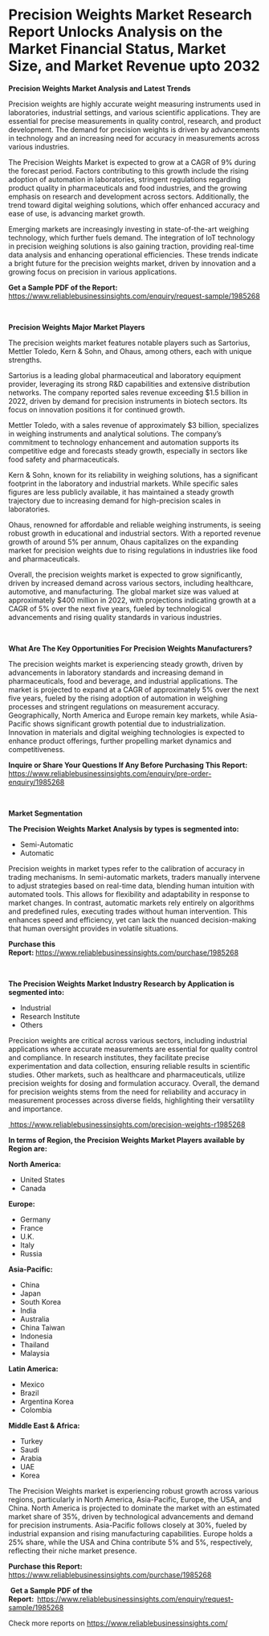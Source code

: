 <p><h1>Precision Weights Market Research Report Unlocks Analysis on the Market Financial Status, Market Size, and Market Revenue upto 2032</h1></p><p><strong>Precision Weights Market Analysis and Latest Trends</strong></p>
<p><p>Precision weights are highly accurate weight measuring instruments used in laboratories, industrial settings, and various scientific applications. They are essential for precise measurements in quality control, research, and product development. The demand for precision weights is driven by advancements in technology and an increasing need for accuracy in measurements across various industries.</p><p>The Precision Weights Market is expected to grow at a CAGR of 9% during the forecast period. Factors contributing to this growth include the rising adoption of automation in laboratories, stringent regulations regarding product quality in pharmaceuticals and food industries, and the growing emphasis on research and development across sectors. Additionally, the trend toward digital weighing solutions, which offer enhanced accuracy and ease of use, is advancing market growth.</p><p>Emerging markets are increasingly investing in state-of-the-art weighing technology, which further fuels demand. The integration of IoT technology in precision weighing solutions is also gaining traction, providing real-time data analysis and enhancing operational efficiencies. These trends indicate a bright future for the precision weights market, driven by innovation and a growing focus on precision in various applications.</p></p>
<p><strong>Get a Sample PDF of the Report:&nbsp;</strong> <a href="https://www.reliablebusinessinsights.com/enquiry/request-sample/1985268?utm_campaign=3050&utm_medium=2&utm_source=Github&utm_content=ia&utm_term=10042025&utm_id=precision-weights">https://www.reliablebusinessinsights.com/enquiry/request-sample/1985268</a></p>
<p>&nbsp;</p>
<p><strong>Precision Weights Major Market Players</strong></p>
<p><p>The precision weights market features notable players such as Sartorius, Mettler Toledo, Kern & Sohn, and Ohaus, among others, each with unique strengths. </p><p>Sartorius is a leading global pharmaceutical and laboratory equipment provider, leveraging its strong R&D capabilities and extensive distribution networks. The company reported sales revenue exceeding $1.5 billion in 2022, driven by demand for precision instruments in biotech sectors. Its focus on innovation positions it for continued growth.</p><p>Mettler Toledo, with a sales revenue of approximately $3 billion, specializes in weighing instruments and analytical solutions. The company’s commitment to technology enhancement and automation supports its competitive edge and forecasts steady growth, especially in sectors like food safety and pharmaceuticals.</p><p>Kern & Sohn, known for its reliability in weighing solutions, has a significant footprint in the laboratory and industrial markets. While specific sales figures are less publicly available, it has maintained a steady growth trajectory due to increasing demand for high-precision scales in laboratories.</p><p>Ohaus, renowned for affordable and reliable weighing instruments, is seeing robust growth in educational and industrial sectors. With a reported revenue growth of around 5% per annum, Ohaus capitalizes on the expanding market for precision weights due to rising regulations in industries like food and pharmaceuticals.</p><p>Overall, the precision weights market is expected to grow significantly, driven by increased demand across various sectors, including healthcare, automotive, and manufacturing. The global market size was valued at approximately $400 million in 2022, with projections indicating growth at a CAGR of 5% over the next five years, fueled by technological advancements and rising quality standards in various industries.</p></p>
<p>&nbsp;</p>
<p><strong>What Are The Key Opportunities For Precision Weights Manufacturers?</strong></p>
<p><p>The precision weights market is experiencing steady growth, driven by advancements in laboratory standards and increasing demand in pharmaceuticals, food and beverage, and industrial applications. The market is projected to expand at a CAGR of approximately 5% over the next five years, fueled by the rising adoption of automation in weighing processes and stringent regulations on measurement accuracy. Geographically, North America and Europe remain key markets, while Asia-Pacific shows significant growth potential due to industrialization. Innovation in materials and digital weighing technologies is expected to enhance product offerings, further propelling market dynamics and competitiveness.</p></p>
<p><strong>Inquire or Share Your Questions If Any Before Purchasing This Report:</strong> <a href="https://www.reliablebusinessinsights.com/enquiry/pre-order-enquiry/1985268?utm_campaign=3050&utm_medium=2&utm_source=Github&utm_content=ia&utm_term=10042025&utm_id=precision-weights">https://www.reliablebusinessinsights.com/enquiry/pre-order-enquiry/1985268</a></p>
<p>&nbsp;</p>
<p><strong>Market Segmentation</strong></p>
<p><strong>The Precision Weights Market Analysis by types is segmented into:</strong></p>
<p><ul><li>Semi-Automatic</li><li>Automatic</li></ul></p>
<p><p>Precision weights in market types refer to the calibration of accuracy in trading mechanisms. In semi-automatic markets, traders manually intervene to adjust strategies based on real-time data, blending human intuition with automated tools. This allows for flexibility and adaptability in response to market changes. In contrast, automatic markets rely entirely on algorithms and predefined rules, executing trades without human intervention. This enhances speed and efficiency, yet can lack the nuanced decision-making that human oversight provides in volatile situations.</p></p>
<p><strong>Purchase this Report:&nbsp;</strong><a href="https://www.reliablebusinessinsights.com/purchase/1985268?utm_campaign=3050&utm_medium=2&utm_source=Github&utm_content=ia&utm_term=10042025&utm_id=precision-weights">https://www.reliablebusinessinsights.com/purchase/1985268</a></p>
<p>&nbsp;</p>
<p><strong>The Precision Weights Market Industry Research by Application is segmented into:</strong></p>
<p><ul><li>Industrial</li><li>Research Institute</li><li>Others</li></ul></p>
<p><p>Precision weights are critical across various sectors, including industrial applications where accurate measurements are essential for quality control and compliance. In research institutes, they facilitate precise experimentation and data collection, ensuring reliable results in scientific studies. Other markets, such as healthcare and pharmaceuticals, utilize precision weights for dosing and formulation accuracy. Overall, the demand for precision weights stems from the need for reliability and accuracy in measurement processes across diverse fields, highlighting their versatility and importance.</p></p>
<p><a href="https://www.reliablebusinessinsights.com/precision-weights-r1985268?utm_campaign=3050&utm_medium=2&utm_source=Github&utm_content=ia&utm_term=10042025&utm_id=precision-weights">&nbsp;https://www.reliablebusinessinsights.com/precision-weights-r1985268</a></p>
<p><strong>In terms of Region, the Precision Weights Market Players available by Region are:</strong></p>
<p>
    <p> <strong> North America: </strong>
        <ul>
            <li>United States</li>
            <li>Canada</li>
        </ul>
        </p> 
    <p> <strong> Europe: </strong>
        <ul>
            <li>Germany</li>
            <li>France</li>
            <li>U.K.</li>
            <li>Italy</li>
            <li>Russia</li>
        </ul>
        </p> 
    <p> <strong> Asia-Pacific: </strong>
        <ul>
            <li>China</li>
            <li>Japan</li>
            <li>South Korea</li>
            <li>India</li>
            <li>Australia</li>
            <li>China Taiwan</li>
            <li>Indonesia</li>
            <li>Thailand</li>
            <li>Malaysia</li>
        </ul>
        </p> 
    <p> <strong> Latin America: </strong>
        <ul>
            <li>Mexico</li>
            <li>Brazil</li>
            <li>Argentina Korea</li>
            <li>Colombia</li>
        </ul>
        </p> 
    <p> <strong> Middle East & Africa: </strong>
        <ul>
            <li>Turkey</li>
            <li>Saudi</li>
            <li>Arabia</li>
            <li>UAE</li>
            <li>Korea</li>
        </ul>
    </p>
    </p>
<p><p>The Precision Weights market is experiencing robust growth across various regions, particularly in North America, Asia-Pacific, Europe, the USA, and China. North America is projected to dominate the market with an estimated market share of 35%, driven by technological advancements and demand for precision instruments. Asia-Pacific follows closely at 30%, fueled by industrial expansion and rising manufacturing capabilities. Europe holds a 25% share, while the USA and China contribute 5% and 5%, respectively, reflecting their niche market presence.</p></p>
<p><strong>Purchase this Report: </strong><a href="https://www.reliablebusinessinsights.com/purchase/1985268?utm_campaign=3050&utm_medium=2&utm_source=Github&utm_content=ia&utm_term=10042025&utm_id=precision-weights">https://www.reliablebusinessinsights.com/purchase/1985268</a></p>
<p>&nbsp;<strong>Get a Sample PDF of the Report:&nbsp;&nbsp;</strong><a href="https://www.reliablebusinessinsights.com/enquiry/request-sample/1985268?utm_campaign=3050&utm_medium=2&utm_source=Github&utm_content=ia&utm_term=10042025&utm_id=precision-weights">https://www.reliablebusinessinsights.com/enquiry/request-sample/1985268</a></p>
<p><strong></strong></p>
<p>Check more reports on <a href="https://www.reliablebusinessinsights.com/?utm_campaign=3050&utm_medium=2&utm_source=Github&utm_content=ia&utm_term=10042025&utm_id=precision-weights">https://www.reliablebusinessinsights.com/</a></p>